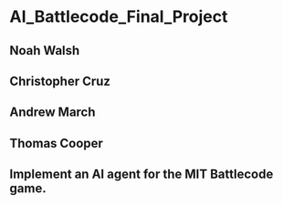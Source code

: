# AI_Battlecode_Final_Project

## Noah Walsh

## Christopher Cruz

## Andrew March

## Thomas Cooper

## Implement an AI agent for the MIT Battlecode game.
